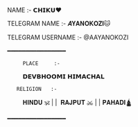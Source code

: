  NAME              :-     𝗖𝗛𝗜𝗞𝗨❤
 
 TELEGRAM NAME      :-  𝑨𝐘𝐀𝐍𝐎𝐊𝐎𝐙𝐈🐱

TELEGRAM USERNAME  :-  @AAYANOKOZI

   ━━━━━━━━━━━━━━━━

         PLACE     :-    
  
               𝗗𝗘𝗩𝗕𝗛𝗢𝗢𝗠𝗜 𝗛𝗜𝗠𝗔𝗖𝗛𝗔𝗟


       RELIGION   :-  
      
   𝐇𝐈𝐍𝐃𝐔 🕉 | |  𝐑𝐀𝐉𝐏𝐔𝐓 ⚔ | | 𝐏𝐀𝐇𝐀𝐃𝐈🛕

  ━━━━━━━━━━━━━━━━
